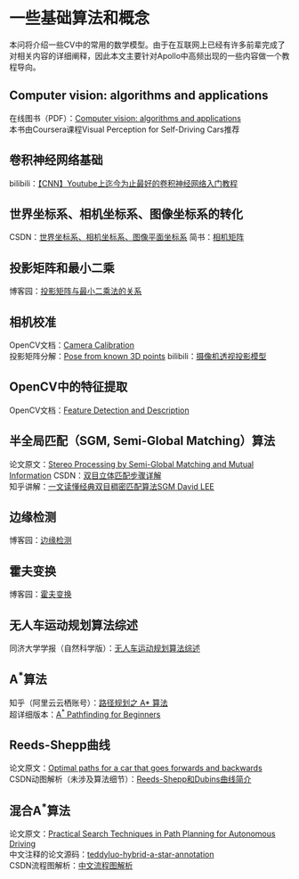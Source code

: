 # 一些基础算法和概念

本问将介绍一些CV中的常用的数学模型。由于在互联网上已经有许多前辈完成了对相关内容的详细阐释，因此本文主要针对Apollo中高频出现的一些内容做一个教程导向。

## Computer vision: algorithms and applications

在线图书（PDF）：[Computer vision: algorithms and applications](http://szeliski.org/Book/drafts/SzeliskiBook_20100903_draft.pdf)  
本书由Coursera课程Visual Perception for Self-Driving Cars推荐

## 卷积神经网络基础

bilibili：[【CNN】Youtube上迄今为止最好的卷积神经网络入门教程](https://www.bilibili.com/video/BV1Fx41177ws)

## 世界坐标系、相机坐标系、图像坐标系的转化

CSDN：[世界坐标系、相机坐标系、图像平面坐标系](https://blog.csdn.net/weizhangyjs/article/details/81020177)
简书：[相机矩阵](https://www.jianshu.com/p/2341da36aa8e)

## 投影矩阵和最小二乘

博客园：[投影矩阵与最小二乘法的关系](https://www.cnblogs.com/bigmonkey/p/9897047.html)

## 相机校准

OpenCV文档：[Camera Calibration](https://docs.opencv.org/4.4.0/dc/dbb/tutorial_py_calibration.html)  
投影矩阵分解：[Pose from known 3D points](https://www.uio.no/studier/emner/matnat/its/nedlagte-emner/UNIK4690/v17/forelesninger/lecture_5_2_pose_from_known_3d_points.pdf)
bilibili：[摄像机透视投影模型](https://www.bilibili.com/video/BV18J411z7jS?t=5750)

## OpenCV中的特征提取

OpenCV文档：[Feature Detection and Description](https://opencv-python-tutroals.readthedocs.io/en/latest/py_tutorials/py_feature2d/py_table_of_contents_feature2d/py_table_of_contents_feature2d.html)

## 半全局匹配（SGM, Semi-Global Matching）算法

论文原文：[Stereo Processing by Semi-Global Matching and Mutual Information](http://ieeexplore.ieee.org/xpls/abs_all.jsp?arnumber=4359315&tag=1)
CSDN：[双目立体匹配步骤详解](https://blog.csdn.net/rs_lys/article/details/83302323)  
知乎讲解：[一文读懂经典双目稠密匹配算法SGM
David LEE](https://zhuanlan.zhihu.com/p/49272032)

## 边缘检测

博客园：[边缘检测](https://www.cnblogs.com/ronny/p/4001910.html)

## 霍夫变换

博客园：[霍夫变换](https://www.cnblogs.com/php-rearch/p/6760683.html)

## 无人车运动规划算法综述

同济大学学报（自然科学版）：[无人车运动规划算法综述](http://tjxb.cnjournals.cn/html/2017/08/16339.htm)

## A<sup>*</sup>算法

知乎（阿里云云栖账号）：[路径规划之 A* 算法](https://zhuanlan.zhihu.com/p/54510444)  
超详细版本：[A<sup>*</sup> Pathfinding for Beginners](https://www.gamedev.net/reference/articles/article2003.asp)

## Reeds-Shepp曲线

论文原文：[Optimal paths for a car that goes forwards and backwards](http://sector3.imm.uran.ru/shepp/Reeds_Shepp_trunk.pdf)  
CSDN动图解析（未涉及算法细节）：[Reeds-Shepp和Dubins曲线简介](https://blog.csdn.net/robinvista/article/details/95137143)

## 混合A<sup>*</sup>算法

论文原文：[Practical Search Techniques in Path Planning for Autonomous Driving](https://www.aaai.org/Papers/Workshops/2008/WS-08-10/WS08-10-006.pdf)  
中文注释的论文源码：[teddyluo-hybrid-a-star-annotation](https://github.com/teddyluo/hybrid-a-star-annotation)  
CSDN流程图解析：[中文流程图解析](https://blog.csdn.net/qq_31815513/article/details/88709640)  
